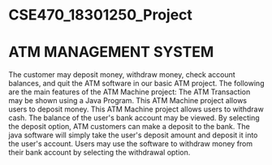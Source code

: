 # CSE470_18301250_Project
# ATM MANAGEMENT SYSTEM

The customer may deposit money, withdraw money, check account balances, and quit the ATM software in our basic ATM project.  The following are the main features of the ATM Machine project:  The ATM Transaction may be shown using a Java Program.  This ATM Machine project allows users to deposit money.  This ATM Machine project allows users to withdraw cash.  The balance of the user's bank account may be viewed.  By selecting the deposit option, ATM customers can make a deposit to the bank. The java software will simply take the user's deposit amount and deposit it into the user's account.    Users may use the software to withdraw money from their bank account by selecting the withdrawal option.
